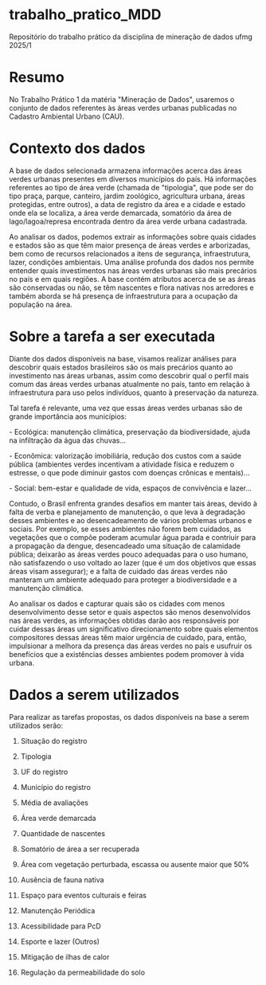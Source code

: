 # trabalho_pratico_MDD
Repositório do trabalho prático da disciplina de mineração de dados ufmg 2025/1


# Resumo
No Trabalho Prático 1 da matéria \"Mineração de Dados\", usaremos o
conjunto de dados referentes às áreas verdes urbanas publicadas no
Cadastro Ambiental Urbano (CAU).

# Contexto dos dados

A base de dados selecionada armazena informações acerca das áreas verdes
urbanas presentes em diversos municípios do país. Há informações
referentes ao tipo de área verde (chamada de \"tipologia\", que pode ser
do tipo praça, parque, canteiro, jardim zoológico, agricultura urbana,
áreas protegidas, entre outros), a data de registro da área e a cidade e
estado onde ela se localiza, a área verde demarcada, somatório da área
de lago/lagoa/represa encontrada dentro da área verde urbana cadastrada.

Ao analisar os dados, podemos extrair as informações sobre quais cidades
e estados são as que têm maior presença de áreas verdes e arborizadas,
bem como de recursos relacionados a itens de segurança, infraestrutura,
lazer, condições ambientais. Uma análise profunda dos dados nos permite
entender quais investimentos nas áreas verdes urbanas são mais precários
no país e em quais regiões. A base contém atributos acerca de se as
áreas são conservadas ou não, se têm nascentes e flora nativas nos
arredores e também aborda se há presença de infraestrutura para a
ocupação da população na área.

# Sobre a tarefa a ser executada

Diante dos dados disponíveis na base, visamos realizar análises para
descobrir quais estados brasileiros são os mais precários quanto ao
investimento nas áreas urbanas, assim como descobrir qual o perfil mais
comum das áreas verdes urbanas atualmente no país, tanto em relação à
infraestrutura para uso pelos indivíduos, quanto à preservação da
natureza.

Tal tarefa é relevante, uma vez que essas áreas verdes urbanas são de
grande importância aos municípios:

\- Ecológica: manutenção climática, preservação da biodiversidade, ajuda
na infiltração da água das chuvas\...

\- Econômica: valorização imobiliária, redução dos custos com a saúde
pública (ambientes verdes incentivam a atividade física e reduzem o
estresse, o que pode diminuir gastos com doenças crônicas e mentais)\...

\- Social: bem-estar e qualidade de vida, espaços de convivência e
lazer\...

Contudo, o Brasil enfrenta grandes desafios em manter tais áreas, devido
à falta de verba e planejamento de manutenção, o que leva à degradação
desses ambientes e ao desencadeamento de vários problemas urbanos e
sociais. Por exemplo, se esses ambientes não forem bem cuidados, as
vegetações que o compõe poderam acumular água parada e contriuir para a
propagação da dengue, desencadeado uma situação de calamidade pública;
deixarão as áreas verdes pouco adequadas para o uso humano, não
satisfazendo o uso voltado ao lazer (que é um dos objetivos que essas
áreas visam assegurar); e a falta de cuidado das áreas verdes não
manteram um ambiente adequado para proteger a biodiversidade e a
manutenção climática.

Ao analisar os dados e capturar quais são os cidades com menos
desenvolvimento desse setor e quais aspectos são menos desenvolvidos nas
áreas verdes, as informações obtidas darão aos responsáveis por cuidar
dessas áreas um significativo direcionamento sobre quais elementos
compositores dessas áreas têm maior urgência de cuidado, para, então,
impulsionar a melhora da presença das áreas verdes no país e usufruir os
benefícios que a existências desses ambientes podem promover à vida
urbana.

# Dados a serem utilizados

Para realizar as tarefas propostas, os dados disponíveis na base a serem
utilizados serão:

1.  Situação do registro

2.  Tipologia

3.  UF do registro

4.  Município do registro

5.  Média de avaliações

6.  Área verde demarcada

7.  Quantidade de nascentes

8.  Somatório de área a ser recuperada

9.  Área com vegetação perturbada, escassa ou ausente maior que 50%

10. Ausência de fauna nativa

11. Espaço para eventos culturais e feiras

12. Manutenção Periódica

13. Acessibilidade para PcD

14. Esporte e lazer (Outros)

15. Mitigação de ilhas de calor

16. Regulação da permeabilidade do solo
